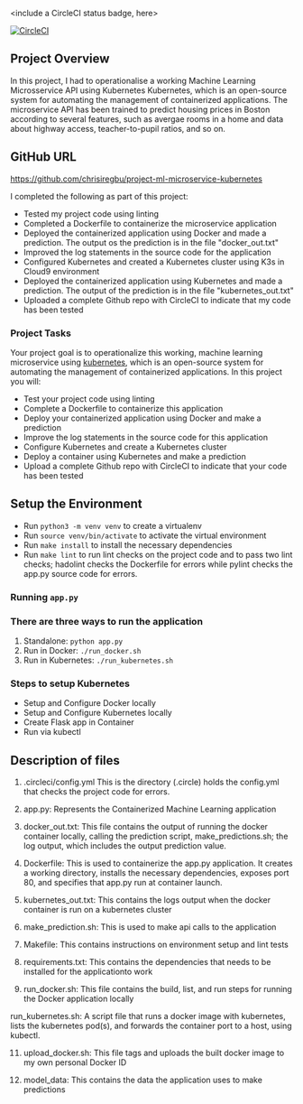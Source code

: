 <include a CircleCI status badge, here>

[![CircleCI](https://circleci.com/gh/chrisiregbu/project-ml-microservice-kubernetes/tree/main.svg?style=svg)](https://circleci.com/gh/chrisiregbu/project-ml-microservice-kubernetes/tree/main)

## Project Overview

In this project, I had to operationalise a working Machine Learning Microsservice API using Kubernetes Kubernetes, which is an open-source system for automating the management of containerized applications. The microservice API has been trained to predict housing prices in Boston according to several features, such as avergae rooms in a home and data about highway access, teacher-to-pupil ratios, and so on. 

## GitHub URL
https://github.com/chrisiregbu/project-ml-microservice-kubernetes 

I completed the following as part of this project:

* Tested my project code using linting
* Completed a Dockerfile to containerize the microservice application
* Deployed the containerized application using Docker and made a prediction. The output os the prediction is in the file "docker_out.txt"
* Improved the log statements in the source code for the application
* Configured Kubernetes and created a Kubernetes cluster using K3s in Cloud9 environment
* Deployed the containerized application using Kubernetes and made a prediction. The output of the prediction is in the file "kubernetes_out.txt"
* Uploaded a complete Github repo with CircleCI to indicate that my code has been tested

### Project Tasks

Your project goal is to operationalize this working, machine learning microservice using [kubernetes](https://kubernetes.io/), which is an open-source system for automating the management of containerized applications. In this project you will:
* Test your project code using linting
* Complete a Dockerfile to containerize this application
* Deploy your containerized application using Docker and make a prediction
* Improve the log statements in the source code for this application
* Configure Kubernetes and create a Kubernetes cluster
* Deploy a container using Kubernetes and make a prediction
* Upload a complete Github repo with CircleCI to indicate that your code has been tested

## Setup the Environment

* Run `python3 -m venv venv` to create a virtualenv 
* Run `source venv/bin/activate` to activate the virtual environment
* Run `make install` to install the necessary dependencies
* Run `make lint` to run lint checks on the project code and to pass two lint checks; hadolint checks the Dockerfile for errors while pylint checks the app.py source code for errors.

### Running `app.py`
### There are three ways to run the application

1. Standalone:  `python app.py`
2. Run in Docker:  `./run_docker.sh`
3. Run in Kubernetes:  `./run_kubernetes.sh`

### Steps to setup Kubernetes

* Setup and Configure Docker locally
* Setup and Configure Kubernetes locally
* Create Flask app in Container
* Run via kubectl

## Description of files

1. .circleci/config.yml
    This is the directory (.circle) holds the config.yml that checks the project code for errors.

2. app.py: 
    Represents the Containerized Machine Learning application

3. docker_out.txt: 
    This file contains the output of running the docker container locally, calling the prediction script,
    make_predictions.sh; the log output, which includes the output prediction value.

4. Dockerfile: 
    This is used to containerize the app.py application. It creates a working directory, installs the necessary dependencies, 
    exposes port 80, and specifies that app.py run at container launch. 
    
5. kubernetes_out.txt: 
    This contains the logs output when the docker container is run on a kubernetes cluster

6. make_prediction.sh: 
    This is used to make api calls to the application

7. Makefile: 
    This contains instructions on environment setup and lint tests

8. requirements.txt: 
    This contains the dependencies that needs to be installed for the applicationto work

9. run_docker.sh: 
    This file contains the build, list, and run steps for running the Docker application locally

run_kubernetes.sh:
     A script file that runs a docker image with kubernetes, lists the kubernetes pod(s), and forwards the 
     container port to a host, using kubectl.

11. upload_docker.sh:
    This file tags and uploads the built docker image to my own personal Docker ID

12. model_data: 
    This contains the data the application uses to make predictions

